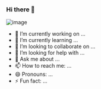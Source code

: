 ### Hi there 👋

![image](https://user-images.githubusercontent.com/78935540/229334863-c1e88e39-6dad-4c01-9b3f-55101a4dbe47.png)


<!--
**vashmeen/vashmeen** is a ✨ _special_ ✨ repository because its `README.md` (this file) appears on your GitHub profile.
-->


- 🔭 I’m currently working on ...
- 🌱 I’m currently learning ...
- 👯 I’m looking to collaborate on ...
- 🤔 I’m looking for help with ...
- 💬 Ask me about ...
- 📫 How to reach me: ...
- 😄 Pronouns: ...
- ⚡ Fun fact: ...
  
